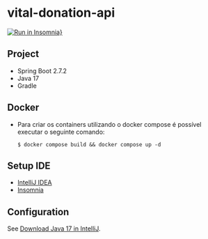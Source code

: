 # vital-donation-api

[![Run in Insomnia}](https://insomnia.rest/images/run.svg)](https://insomnia.rest/run/?label=vital-donation-api&uri=https%3A%2F%2Fgithub.com%2Fjonatanbirck%2Fvital-donation-api%2Fblob%2Fmain%2Fsrc%2Fmain%2Fresources%2Finsomnia.json)

## Project
- Spring Boot 2.7.2
- Java 17
- Gradle

## Docker
- Para criar os containers utilizando o docker compose é possível executar o seguinte comando:
  ```
  $ docker compose build && docker compose up -d
  ```

## Setup IDE

- [IntelliJ IDEA](https://www.jetbrains.com/pt-br/idea/download/#section=windows)
- [Insomnia](https://insomnia.rest/download)

## Configuration

See [Download Java 17 in IntelliJ](https://www.jetbrains.com/idea/guide/tips/download-jdk/).